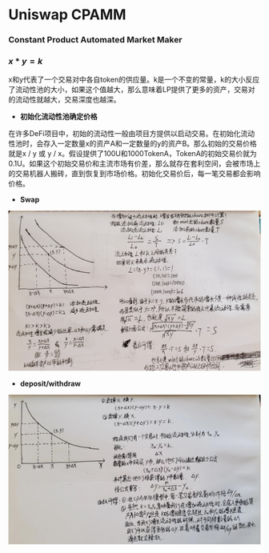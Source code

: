 # Uniswap CPAMM

### Constant Product Automated Market Maker

### **$x * y = k$**

x和y代表了一个交易对中各自token的供应量。k是一个不变的常量，k的大小反应了流动性池的大小，如果这个值越大，那么意味着LP提供了更多的资产，交易对的流动性就越大，交易深度也越深。

- **初始化流动性池确定价格**

在许多DeFi项目中，初始的流动性一般由项目方提供以启动交易。在初始化流动性池时，会存入一定数量x的资产A和一定数量的y的资产B。那么初始的交易价格就是x / y 或 y / x。假设提供了100U和1000TokenA，TokenA的初始交易价就为0.1U。如果这个初始交易价和主流市场有价差，那么就存在套利空间，会被市场上的交易机器人搬砖，直到恢复到市场价格。初始化交易价后，每一笔交易都会影响价格。

- **Swap**

![swap](images/swap.png)

- **deposit/withdraw**

![depositOrWithdraw](images/depositOrWithdraw.png)